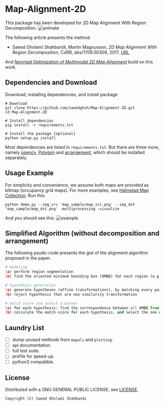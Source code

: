 Map-Alignment-2D
================

This package has been developed for 2D Map Alignment With Region Decomposition.
![animate](https://github.com/saeedghsh/Map-Alignment-2D/blob/master/docs/mapali_hyp_gen.gif)

The following article presents the method:
- Saeed Gholami Shahbandi, Martin Magnusson, *2D Map Alignment With Region Decomposition*, CoRR, abs/1709.00309, 2017. [URL](https://arxiv.org/abs/1709.00309)

And [*Nonrigid Optimization of Multimodal 2D Map Alignment*](https://github.com/saeedghsh/Map-Alignment-Nonrigid-Optimization-2D) build on this work.


Dependencies and Download
-------------------------
Download, installing dependencies, and install package

```shell
# Download
git clone https://github.com/saeedghsh/Map-Alignment-2D.git
cd Map-Alignment-2D

# Install dependencies
pip install -r requirements.txt

# Install the package [optional]
python setup.py install
```

Most dependencies are listed in ```requirements.txt```.
But there are three more, namely [opencv](http://docs.opencv.org/trunk/d7/d9f/tutorial_linux_install.html), [Polygon](https://www.j-raedler.de/projects/polygon/) and [arrangement](https://github.com/saeedghsh/arrangement/), which should be installed separately.


Usage Example
-------------
For simplicity and convenience, we assume both maps are provided as bitmap (occupancy grid maps).
For more examples, see [Halmstad Map Collection](https://github.com/saeedghsh/Halmstad-Robot-Maps).
Run this:
```shell
python demo.py --img_src 'map_sample/map_src.png' --img_dst 'map_sample/map_dst.png' -multiprocessing -visualize
```
And you should see this:
![example](https://github.com/saeedghsh/Map-Alignment-2D/blob/master/docs/maps_map_src__maps_map_dst.png)

Simplified Algorithm (without decomposition and arrangement)
------------------------------------------------------------
The following psudo-code presents the gist of the alignment algorithm proposed in the paper.

```python
# modeling
1a) perform region segmentation
1b) find the oriented minimum bounding box (OMBB) for each region (e.g. rotating calipers)

# hypotehsis generation
2a) generate hypotheses (affine transformations), by matching every pairs of OMBB from the two maps
2b) reject hypothesis that are non-similarity transformation

# match score and select a winner 
3a) for each hypothesis: find the correspondence between all OMBB from one map to another
3b) calculate the match-score for each hypothesis, and select the one with highest value
```



<!-- Parameters Setting -->
<!-- ------------------ -->
<!-- - lnl_config -->
<!-- {'binary_threshold_1': 200, # with numpy - for SKIZ and distance -->
<!-- 'binary_threshold_2': [100, 255], # with cv2 - for trait detection -->
<!-- 'traits_from_file': False, # else provide yaml file name -->
<!-- 'trait_detection_source': 'binary_inverted', -->
<!-- 'edge_detection_config': [50, 150, 3], # thr1, thr2, apt_size -->
<!-- 'peak_detect_sinogram_config': [15, 15, 0.15], # [refWin, minDist, minVal] -->
<!-- 'orthogonal_orientations': True} # for dominant orientation detection -->

<!-- - arr_config -->
<!-- {'multi_processing':4, 'end_point':False, 'timing':False, -->
<!-- 'prune_dis_neighborhood': 2, -->
<!-- 'prune_dis_threshold': .075, # home:0.15 - office:0.075 -->
<!-- 'occupancy_threshold': 200} # cell below this is considered occupied -->

<!-- - hyp_config -->
<!-- {'scale_mismatch_ratio_threshold': .3, # .5, -->
<!-- 'scale_bounds': [.5, 2], #[.1, 10] -->
<!-- 'face_occupancy_threshold': .5} -->
    
<!-- - sel_config -->
<!-- {'multiprocessing': multiprocessing, -->
<!-- 'too_many_tforms': 3000, -->
<!-- 'dbscan_eps': 0.051, -->
<!-- 'dbscan_min_samples': 2} -->

Laundry List
------------
<!-- - [ ] try out 3points distance for tforms and provide it precomputed to clustering. -->
<!-- - [ ] move new methods from ```demo.py``` to ```mapali```. -->
- [ ] dump unused methods from ```mapali``` and ```plotting```.
- [ ] api documentation.
- [ ] full test suite.
- [ ] profile for speed-up.
- [ ] python3 compatible.

License
-------
Distributed with a GNU GENERAL PUBLIC LICENSE; see [LICENSE](https://github.com/saeedghsh/Map-Alignment-2D/blob/master/LICENSE).
```
Copyright (C) Saeed Gholami Shahbandi
```
